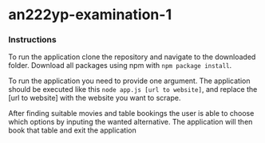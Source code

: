 # an222yp-examination-1

### Instructions
To run the application clone the repository and navigate to the downloaded folder. Download all packages using npm with `npm package install`.

To run the application you need to provide one argument. The application should be executed like this `node app.js [url to website]`, and replace the [url to website] with the website you want to scrape.

After finding suitable movies and table bookings the user is able to choose which options by inputing the wanted alternative. The application will then book that table and exit the application
